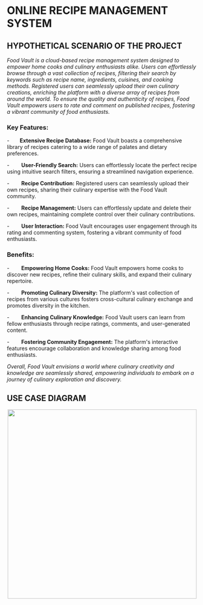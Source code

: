 
# ONLINE RECIPE MANAGEMENT SYSTEM

 
## HYPOTHETICAL SCENARIO OF THE PROJECT


*Food Vault is a cloud-based recipe management system designed to empower home cooks and culinary enthusiasts alike. Users can effortlessly browse through a vast collection of recipes, filtering their search by keywords such as recipe name, ingredients, cuisines, and cooking methods. Registered users can seamlessly upload their own culinary creations, enriching the platform with a diverse array of recipes from around the world. To ensure the quality and authenticity of recipes, Food Vault empowers users to rate and comment on published recipes, fostering a vibrant community of food enthusiasts.*

### Key Features:

-       **Extensive Recipe Database:** Food Vault boasts a comprehensive library of recipes catering to a wide range of palates and dietary preferences.

-        **User-Friendly Search:** Users can effortlessly locate the perfect recipe using intuitive search filters, ensuring a streamlined navigation experience.

-        **Recipe Contribution:** Registered users can seamlessly upload their own recipes, sharing their culinary expertise with the Food Vault community.

-        **Recipe Management:** Users can effortlessly update and delete their own recipes, maintaining complete control over their culinary contributions.

-        **User Interaction:** Food Vault encourages user engagement through its rating and commenting system, fostering a vibrant community of food enthusiasts.

### Benefits:

-        **Empowering Home Cooks:** Food Vault empowers home cooks to discover new recipes, refine their culinary skills, and expand their culinary repertoire.

-        **Promoting Culinary Diversity:** The platform's vast collection of recipes from various cultures fosters cross-cultural culinary exchange and promotes diversity in the kitchen.

-        **Enhancing Culinary Knowledge:** Food Vault users can learn from fellow enthusiasts through recipe ratings, comments, and user-generated content.

-        **Fostering Community Engagement:** The platform's interactive features encourage collaboration and knowledge sharing among food enthusiasts.



*Overall, Food Vault envisions a world where culinary creativity and knowledge are seamlessly shared, empowering individuals to embark on a journey of culinary exploration and discovery.*


## USE CASE DIAGRAM


<p align="center">
  <img src="https://github.com/Shiranakther/Online-Recipie-Management-System/assets/127624730/e9d88f90-e483-4b1f-b3ec-93fb1f76eff8"  width="500" height="500">
</p>


